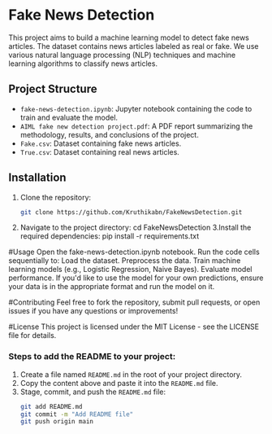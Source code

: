 # Fake News Detection

This project aims to build a machine learning model to detect fake news articles. The dataset contains news articles labeled as real or fake. We use various natural language processing (NLP) techniques and machine learning algorithms to classify news articles.

## Project Structure

- `fake-news-detection.ipynb`: Jupyter notebook containing the code to train and evaluate the model.
- `AIML fake new detection project.pdf`: A PDF report summarizing the methodology, results, and conclusions of the project.
- `Fake.csv`: Dataset containing fake news articles.
- `True.csv`: Dataset containing real news articles.

## Installation

1. Clone the repository:
   ```bash
   git clone https://github.com/Kruthikabn/FakeNewsDetection.git
2. Navigate to the project directory:
    cd FakeNewsDetection
3.Install the required dependencies:
    pip install -r requirements.txt
   
#Usage
Open the fake-news-detection.ipynb notebook.
Run the code cells sequentially to:
Load the dataset.
Preprocess the data.
Train machine learning models (e.g., Logistic Regression, Naive Bayes).
Evaluate model performance.
If you'd like to use the model for your own predictions, ensure your data is in the appropriate format and run the model on it.

#Contributing
Feel free to fork the repository, submit pull requests, or open issues if you have any questions or improvements!

#License
This project is licensed under the MIT License - see the LICENSE file for details.

### Steps to add the README to your project:

1. Create a file named `README.md` in the root of your project directory.
2. Copy the content above and paste it into the `README.md` file.
3. Stage, commit, and push the `README.md` file:
   ```bash
   git add README.md
   git commit -m "Add README file"
   git push origin main
